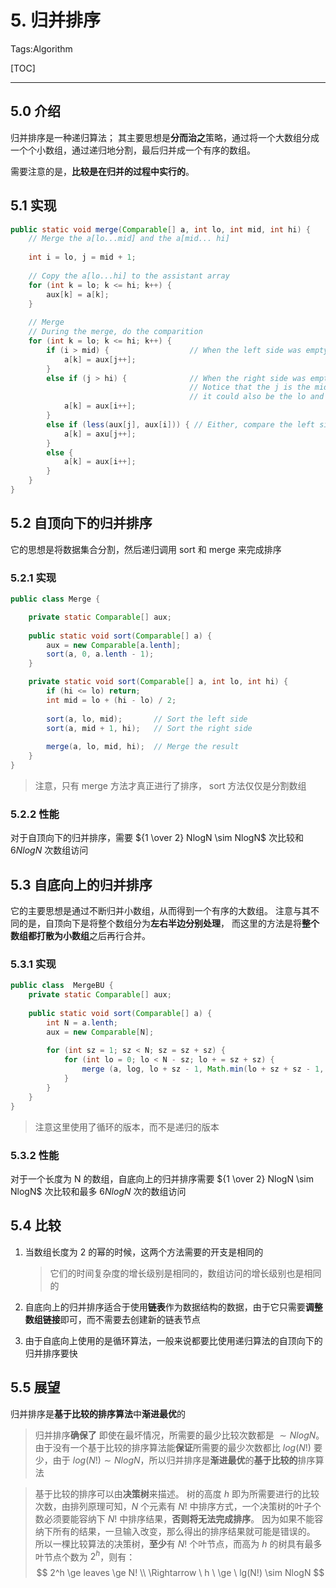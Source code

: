 # 5. 归并排序

Tags:Algorithm

[TOC]

------------------------

## 5.0 介绍

归并排序是一种递归算法；
其主要思想是**分而治之**策略，通过将一个大数组分成一个个小数组，通过递归地分割，最后归并成一个有序的数组。

需要注意的是，**比较是在归并的过程中实行的**。

## 5.1 实现

```java
public static void merge(Comparable[] a, int lo, int mid, int hi) {
    // Merge the a[lo...mid] and the a[mid... hi]
    
    int i = lo, j = mid + 1;
    
    // Copy the a[lo...hi] to the assistant array
    for (int k = lo; k <= hi; k++) {
        aux[k] = a[k];
    }
    
    // Merge 
    // During the merge, do the comparition
    for (int k = lo; k <= hi; k++) {
        if (i > mid) {                  // When the left side was empty
            a[k] = aux[j++];
        }
        else if (j > hi) {              // When the right side was empty
                                        // Notice that the j is the middle index
                                        // it could also be the lo and gradually reduce
            a[k] = aux[i++];
        }
        else if (less(aux[j], aux[i])) { // Either, compare the left side and the right side
            a[k] = axu[j++];
        }
        else { 
            a[k] = aux[i++];
        }
    }
}
```

## 5.2 自顶向下的归并排序

它的思想是将数据集合分割，然后递归调用 sort 和 merge 来完成排序

### 5.2.1 实现

```java
public class Merge {

    private static Comparable[] aux;
    
    public static void sort(Comparable[] a) {
        aux = new Comparable[a.lenth];
        sort(a, 0, a.lenth - 1);
    }

    private static void sort(Comparable[] a, int lo, int hi) {
        if (hi <= lo) return;
        int mid = lo + (hi - lo) / 2;
    
        sort(a, lo, mid);       // Sort the left side
        sort(a, mid + 1, hi);   // Sort the right side
        
        merge(a, lo, mid, hi);  // Merge the result
    }
}
```

> 注意，只有 merge 方法才真正进行了排序， sort 方法仅仅是分割数组

### 5.2.2 性能

对于自顶向下的归并排序，需要 ${1 \over 2} NlogN \sim NlogN$ 次比较和 $6NlogN$ 次数组访问

## 5.3 自底向上的归并排序

它的主要思想是通过不断归并小数组，从而得到一个有序的大数组。
注意与其不同的是，自顶向下是将整个数组分为**左右半边分别处理**，
而这里的方法是将**整个数组都打散为小数组**之后再行合并。

### 5.3.1 实现

```java
public class  MergeBU {
    private static Comparable[] aux;
    
    public static void sort(Comparable[] a) {
        int N = a.lenth;
        aux = new Comparable[N];
    
        for (int sz = 1; sz < N; sz = sz + sz) {
            for (int lo = 0; lo < N - sz; lo + = sz + sz) {
                merge (a, log, lo + sz - 1, Math.min(lo + sz + sz - 1, N - 1));
            }
        }
    }
}
```

> 注意这里使用了循环的版本，而不是递归的版本

### 5.3.2 性能

对于一个长度为 N 的数组，自底向上的归并排序需要 ${1 \over 2} NlogN \sim NlogN$ 次比较和最多 $6NlogN$ 次的数组访问


## 5.4 比较

1. 当数组长度为 2 的幂的时候，这两个方法需要的开支是相同的
    
    > 它们的时间复杂度的增长级别是相同的，数组访问的增长级别也是相同的

2. 自底向上的归并排序适合于使用**链表**作为数据结构的数据，由于它只需要**调整数组链接**即可，而不需要去创建新的链表节点

3. 由于自底向上使用的是循环算法，一般来说都要比使用递归算法的自顶向下的归并排序要快



## 5.5 展望 

归并排序是**基于比较的排序算法**中**渐进最优**的


> 归并排序**确保了** 即使在最坏情况，所需要的最少比较次数都是 $\sim NlogN$。
由于没有一个基于比较的排序算法能**保证**所需要的最少次数都比 $log(N!)$ 要少，由于 $log(N!) \sim NlogN$，所以归并排序是**渐进最优**的**基于比较的**排序算法

> 基于比较的排序可以由**决策树**来描述。
树的高度 $h$ 即为所需要进行的比较次数，由排列原理可知，$N$ 个元素有 $N!$ 中排序方式，一个决策树的叶子个数必须要能容纳下 $N!$ 中排序结果，**否则将无法完成排序**。
因为如果不能容纳下所有的结果，一旦输入改变，那么得出的排序结果就可能是错误的。
所以一棵比较算法的决策树，**至少**有 $N!$ 个叶节点，而高为 $h$ 的树具有最多叶节点个数为 $2^h$，则有：
$$
2^h \ge leaves \ge N! \\
\Rightarrow \ h \ \ge \ lg(N!) \sim NlogN
$$
